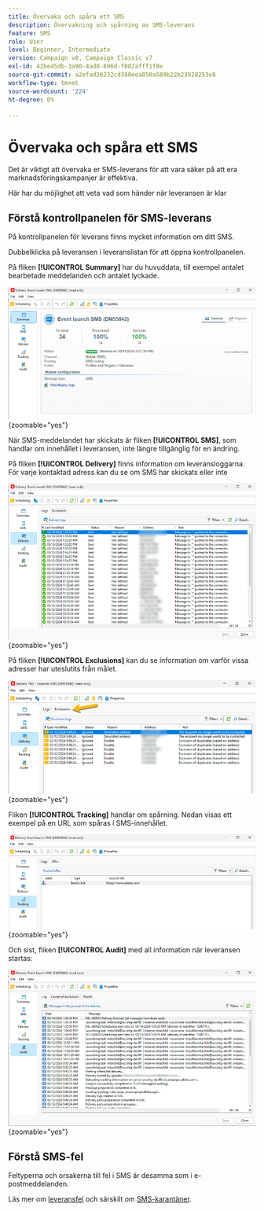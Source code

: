 ```yaml
---
title: Övervaka och spåra ett SMS
description: Övervakning och spårning av SMS-leverans
feature: SMS
role: User
level: Beginner, Intermediate
version: Campaign v8, Campaign Classic v7
exl-id: 42be45db-3a90-4ad0-896d-f082afff1f8e
source-git-commit: a2efad26232cd380eea850a589b22b23928253e8
workflow-type: tm+mt
source-wordcount: '224'
ht-degree: 0%

---
```


# Övervaka och spåra ett SMS

Det är viktigt att övervaka er SMS-leverans för att vara säker på att era marknadsföringskampanjer är effektiva.

Här har du möjlighet att veta vad som händer när leveransen är klar

## Förstå kontrollpanelen för SMS-leverans

På kontrollpanelen för leverans finns mycket information om ditt SMS.

Dubbelklicka på leveransen i leveranslistan för att öppna kontrollpanelen.

På fliken **[!UICONTROL Summary]** har du huvuddata, till exempel antalet bearbetade meddelanden och antalet lyckade.

![](assets/sms_summary.png){zoomable="yes"}

När SMS-meddelandet har skickats är fliken **[!UICONTROL SMS]**, som handlar om innehållet i leveransen, inte längre tillgänglig för en ändring.

På fliken **[!UICONTROL Delivery]** finns information om leveransloggarna. För varje kontaktad adress kan du se om SMS har skickats eller inte

![](assets/sms_deliverylogs.png){zoomable="yes"}

På fliken **[!UICONTROL Exclusions]** kan du se information om varför vissa adresser har uteslutits från målet.

![](assets/sms_exclusions.png){zoomable="yes"}

Fliken **[!UICONTROL Tracking]** handlar om spårning. Nedan visas ett exempel på en URL som spåras i SMS-innehållet.

![](assets/sms_trackinglogs.png){zoomable="yes"}

Och sist, fliken **[!UICONTROL Audit]** med all information när leveransen startas:

![](assets/sms_audit.png){zoomable="yes"}

## Förstå SMS-fel

Feltyperna och orsakerna till fel i SMS är desamma som i e-postmeddelanden.

Läs mer om [leveransfel](../delivery-failures.md) och särskilt om [SMS-karantäner](../delivery-failures.md#sms-quarantines).
